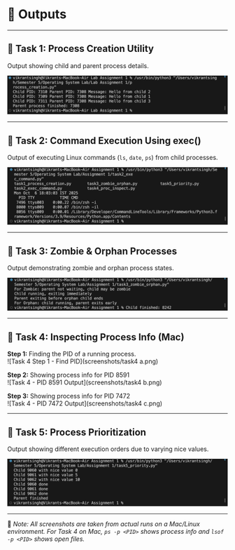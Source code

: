 # 📂 Outputs  

---

## 🔹 Task 1: Process Creation Utility  
Output showing child and parent process details.  

![Task 1 Output](screenshots/task1.png)  

---

## 🔹 Task 2: Command Execution Using exec()  
Output of executing Linux commands (`ls`, `date`, `ps`) from child processes.  

![Task 2 Output](screenshots/task2.png)  

---

## 🔹 Task 3: Zombie & Orphan Processes  
Output demonstrating zombie and orphan process states.  

![Task 3 Output](screenshots/task3.png)  

---

## 🔹 Task 4: Inspecting Process Info (Mac)  
**Step 1:** Finding the PID of a running process.  
![Task 4 Step 1 - Find PID](screenshots/task4 a.png)  

**Step 2:** Showing process info for PID 8591  
![Task 4 - PID 8591 Output](screenshots/task4 b.png)  

**Step 3:** Showing process info for PID 7472  
![Task 4 - PID 7472 Output](screenshots/task4 c.png)  

---

## 🔹 Task 5: Process Prioritization  
Output showing different execution orders due to varying nice values.  

![Task 5 Output](screenshots/task5.png)  

---

📌 *Note: All screenshots are taken from actual runs on a Mac/Linux environment. For Task 4 on Mac, `ps -p <PID>` shows process info and `lsof -p <PID>` shows open files.*
